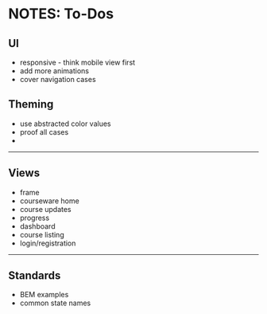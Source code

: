 # NOTES: To-Dos #

## UI ##
* responsive - think mobile view first
* add more animations
* cover navigation cases

## Theming ##
* use abstracted color values
* proof all cases
*

***

## Views ##
* frame
* courseware home
* course updates
* progress
* dashboard
* course listing
* login/registration


***

## Standards ##
* BEM examples
* common state names
